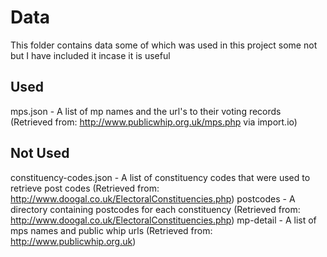 # Data
This folder contains data some of which was used in this project some not but I have included it incase it is useful

## Used 
mps.json - A list of mp names and the url's to their voting records (Retrieved from: http://www.publicwhip.org.uk/mps.php via import.io)

## Not Used
constituency-codes.json - A list of constituency codes that were used to retrieve post codes (Retrieved from: http://www.doogal.co.uk/ElectoralConstituencies.php)
postcodes - A directory containing postcodes for each constituency (Retrieved from: http://www.doogal.co.uk/ElectoralConstituencies.php)
mp-detail - A list of mps names and public whip urls (Retrieved from: http://www.publicwhip.org.uk)
